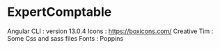 # ExpertComptable

Angular CLI : version 13.0.4
Icons : https://boxicons.com/
Creative Tim : Some Css and sass files
Fonts : Poppins
